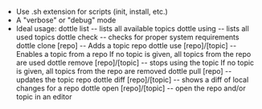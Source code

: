 * Use .sh extension for scripts (init, install, etc.)
* A "verbose" or "debug" mode
* Ideal usage:
    dottle list -- lists all available topics
    dottle using -- lists all used topics
    dottle check -- checks for proper system requirements
    dottle clone [repo] -- Adds a topic repo
    dottle use [repo]/[topic] -- Enables a topic from a repo
      If no topic is given, all topics from the repo are used
    dottle remove [repo]/[topic] -- stops using the topic
      If no topic is given, all topics from the repo are removed
    dottle pull [repo] -- updates the topic repo
    dottle diff [repo]/[topic] -- shows a diff of local changes for a repo
    dottle open [repo]/[topic] -- open the repo and/or topic in an editor

